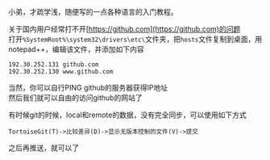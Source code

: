  小弟，才疏学浅，随便写的一点各种语言的入门教程。

 关于国内用户经常打不开[https://github.com](https://github.com)的问题              
 打开`%SystemRoot%\system32\drivers\etc\`文件夹，把`hosts`文件复制到桌面，用notepad++，编辑该文件，并添加如下内容
 ```text
192.30.252.131 github.com
192.30.252.130 www.github.com
```
当然，你可以自行PING  github的服务器获得IP地址          
然后我们就可以自由的访问github的网站了

有时候git的时候，local和remote的数据，没有完全同步，可以使用如下方式
```text
TortoiseGit(T)->比较差异(D)->显示无版本控制的文件(V)->提交
```
之后再推送，就可以了